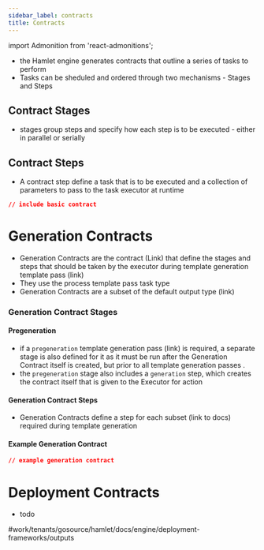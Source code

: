 ```yaml
---
sidebar_label: contracts
title: Contracts
---
```

import Admonition from 'react-admonitions';

* the Hamlet engine generates contracts that outline a series of tasks to perform
* Tasks can be sheduled and ordered through two mechanisms - Stages and Steps

## Contract Stages
* stages group steps and specify how each step is to be executed - either in parallel or serially 

## Contract Steps
* A contract step define a task that is to be executed and a collection of parameters to pass to the task executor at runtime

```json
// include basic contract
```

# Generation Contracts
* Generation Contracts are the contract (Link) that define the stages and steps that should be taken by the executor during template generation template pass (link)
* They use the process template pass task type
* Generation Contracts are a subset of the default output type (link) 

### Generation Contract Stages

#### Pregeneration
* if a `pregeneration` template generation pass (link) is required, a separate stage is also defined for it  as it must be run after the Generation Contract itself is created, but prior to all template generation passes .
* the `pregeneration` stage also includes a `generation` step, which creates the contract itself that is given to the Executor for action

#### Generation Contract Steps
* Generation Contracts define a step for each subset (link to docs) required during template generation

#### Example Generation Contract
```json
// example generation contract
```


# Deployment Contracts
* todo

#work/tenants/gosource/hamlet/docs/engine/deployment-frameworks/outputs
